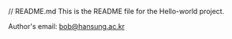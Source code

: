// README.md
This is the README file for the Hello-world project.


Author's email: bob@hansung.ac.kr
